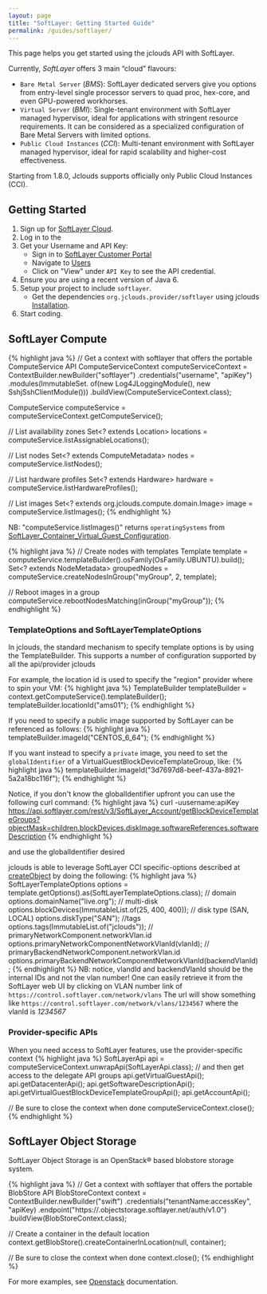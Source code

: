 ```yaml
---
layout: page
title: "SoftLayer: Getting Started Guide"
permalink: /guides/softlayer/
---
```

This page helps you get started using the jclouds API with SoftLayer.

Currently, *SoftLayer* offers 3 main “cloud” flavours:

- `Bare Metal Server` (*BMS*): SoftLayer dedicated servers give you options from entry-level single processor servers to quad proc, hex-core, and even GPU-powered workhorses.
- `Virtual Server` (*BMI*): Single-tenant environment with SoftLayer managed hypervisor, ideal for applications with stringent resource requirements. It can be considered as a specialized configuration of Bare Metal Servers with limited options.
- `Public Cloud Instances` (*CCI*): Multi-tenant environment with SoftLayer managed hypervisor, ideal for rapid scalability and higher-cost effectiveness.

Starting from 1.8.0, Jclouds supports officially only Public Cloud Instances (CCI).

## Getting Started
1. Sign up for [SoftLayer Cloud](https://www.softlayer.com/cloud-servers/).
2. Log in to the
2. Get your Username and API Key:
    - Sign in to [SoftLayer Customer Portal](https://control.softlayer.com)
    - Navigate to [Users](https://control.softlayer.com/account/users)
    - Click on "View" under `API Key` to see the API credential.
3. Ensure you are using a recent version of Java 6.
4. Setup your project to include `softlayer`.
	* Get the dependencies `org.jclouds.provider/softlayer` using jclouds [Installation](/start/install).
5. Start coding.

## SoftLayer Compute

{% highlight java %}
// Get a context with softlayer that offers the portable ComputeService API
ComputeServiceContext computeServiceContext = ContextBuilder.newBuilder("softlayer")
                      .credentials("username", "apiKey")
                      .modules(ImmutableSet.<Module> of(new Log4JLoggingModule(),
                                                        new SshjSshClientModule()))
                      .buildView(ComputeServiceContext.class);

ComputeService computeService = computeServiceContext.getComputeService();

// List availability zones
Set<? extends Location> locations = computeService.listAssignableLocations();

// List nodes
Set<? extends ComputeMetadata> nodes = computeService.listNodes();

// List hardware profiles
Set<? extends Hardware> hardware = computeService.listHardwareProfiles();

// List images
Set<? extends org.jclouds.compute.domain.Image> image  = computeService.listImages();
{% endhighlight %}

NB: "computeService.listImages()" returns `operatingSystems` from [SoftLayer_Container_Virtual_Guest_Configuration](http://sldn.softlayer.com/reference/datatypes/SoftLayer_Container_Virtual_Guest_Configuration).

{% highlight java %}
// Create nodes with templates
Template template = computeService.templateBuilder().osFamily(OsFamily.UBUNTU).build();
Set<? extends NodeMetadata> groupedNodes = computeService.createNodesInGroup("myGroup", 2, template);

// Reboot images in a group
computeService.rebootNodesMatching(inGroup("myGroup"));
{% endhighlight %}

### TemplateOptions and SoftLayerTemplateOptions
In jclouds, the standard mechanism to specify template options is by using the TemplateBuilder. This supports a number of configuration supported by all the api/provider jclouds

For example, the location id is used to specify the "region" provider where to spin your VM:
{% highlight java %}
TemplateBuilder templateBuilder = context.getComputeService().templateBuilder();
templateBuilder.locationId("ams01");
{% endhighlight %}

If you need to specify a public image supported by SoftLayer can be referenced as follows:
{% highlight java %}
templateBuilder.imageId("CENTOS_6_64");
{% endhighlight %}

If you want instead to specify a `private` image, you need to set the `globalIdentifier` of a VirtualGuestBlockDeviceTemplateGroup, like:
{% highlight java %}
templateBuilder.imageId("3d7697d8-beef-437a-8921-5a2a18bc116f");
{% endhighlight %}

Notice, if you don't know the globalIdentifier upfront you can use the following curl command:
{% highlight java %}
curl -uusername:apiKey https://api.softlayer.com/rest/v3/SoftLayer_Account/getBlockDeviceTemplateGroups?objectMask=children.blockDevices.diskImage.softwareReferences.softwareDescription
{% endhighlight %}

and use the globalIdentifier desired

jclouds is able to leverage SoftLayer CCI specific-options described at [createObject](http://sldn.softlayer.com/reference/services/SoftLayer_Virtual_Guest/createObject) by doing the following:
{% highlight java %}
SoftLayerTemplateOptions options = template.getOptions().as(SoftLayerTemplateOptions.class);
// domain
options.domainName("live.org");
// multi-disk
options.blockDevices(ImmutableList.of(25, 400, 400));
// disk type (SAN, LOCAL)
options.diskType("SAN");
//tags
options.tags(ImmutableList.of("jclouds"));
// primaryNetworkComponent.networkVlan.id
options.primaryNetworkComponentNetworkVlanId(vlanId);
// primaryBackendNetworkComponent.networkVlan.id
options.primaryBackendNetworkComponentNetworkVlanId(backendVlanId);
{% endhighlight %}
NB: notice, vlandId and backendVlanId should be the internal IDs and not the vlan number! One can easily retrieve it from the SoftLayer web UI by clicking on VLAN number link of `https://control.softlayer.com/network/vlans`
The url will show something like `https://control.softlayer.com/network/vlans/1234567` where the vlanId is *1234567*

### Provider-specific APIs
When you need access to SoftLayer features, use the provider-specific context
{% highlight java %}
SoftLayerApi api = computeServiceContext.unwrapApi(SoftLayerApi.class);
// and then get access to the delegate API groups
api.getVirtualGuestApi();
api.getDatacenterApi();
api.getSoftwareDescriptionApi();
api.getVirtualGuestBlockDeviceTemplateGroupApi();
api.getAccountApi();

// Be sure to close the context when done
computeServiceContext.close();
{% endhighlight %}

## SoftLayer Object Storage
SoftLayer Object Storage is an OpenStack® based blobstore storage system.

{% highlight java %}
// Get a context with softlayer that offers the portable BlobStore API
BlobStoreContext context = ContextBuilder.newBuilder("swift")
                 .credentials("tenantName:accessKey", "apiKey)
                 .endpoint("https://<locationId>.objectstorage.softlayer.net/auth/v1.0")
                 .buildView(BlobStoreContext.class);

// Create a container in the default location
context.getBlobStore().createContainerInLocation(null, container);

// Be sure to close the context when done
context.close();
{% endhighlight %}

For more examples, see <a href="/guides/openstack/">Openstack</a> documentation.
